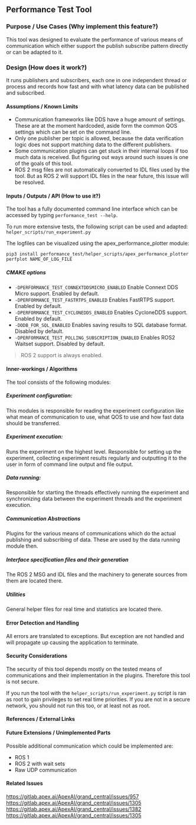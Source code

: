 ## Performance Test Tool

### Purpose / Use Cases (Why implement this feature?)
This tool was designed to evaluate the performance of various means of communication
which either support the publish subscribe pattern directly or can be adapted to it.

### Design (How does it work?)
It runs publishers and subscribers, each one in one independent thread or process and records how fast
and with what latency data can be published and subscribed.

#### Assumptions / Known Limits
* Communication frameworks like DDS have a huge amount of settings. These are at the moment
hardcoded, aside form the common QOS settings which can be set on the command line.
* Only one publisher per topic is allowed, because the data verification logic does not support
matching data to the different publishers.
* Some communication plugins can get stuck in their internal loops if too much data is received.
But figuring out ways around such issues is one of the goals of this tool.
* ROS 2 msg files are not automatically converted to IDL files used by
the tool. But as ROS 2 will support IDL files in the near future, this issue
will be resolved.

#### Inputs / Outputs / API (How to use it?)
The tool has a fully documented command line interface which can be accessed by typing
`performance_test --help`.

To run more extensive tests, the following script can be used and adapted:
`helper_scripts/run_experiment.py`

The logfiles can be visualized using the apex_performance_plotter module:
```
pip3 install performance_test/helper_scripts/apex_performance_plotter
perfplot NAME_OF_LOG_FILE
```

##### CMAKE options

* `-DPERFORMANCE_TEST_CONNEXTDDSMICRO_ENABLED` Enable Connext DDS Micro support. Enabled by default.
* `-DPERFORMANCE_TEST_FASTRTPS_ENABLED` Enables FastRTPS support. Enabled by default.
* `-DPERFORMANCE_TEST_CYCLONEDDS_ENABLED` Enables CycloneDDS support. Enabled by default.
* `-DODB_FOR_SQL_ENABLED` Enables saving results to SQL database format. Disabled by default.
* `-DPERFORMANCE_TEST_POLLING_SUBSCRIPTION_ENABLED` Enables ROS2 Waitset support. Disabled by default.

> ROS 2 support is always enabled.

#### Inner-workings / Algorithms
The tool consists of the following modules:

##### Experiment configuration:
This modules is responsible for reading the experiment configuration like
what mean of communication to use, what QOS to use and how fast data should
be transferred.

##### Experiment execution:
Runs the experiment on the highest level. Responsible for setting up the experiment,
collecting experiment results regularly and outputting it to the user in form of command line
output and file output.

##### Data running:
Responsible for starting the threads effectively running the experiment and synchronizing data between
the experiment threads and the experiment execution.

##### Communication Abstractions
Plugins for the various means of communications which do the actual publishing and subscribing of data.
These are used by the data running module then.

##### Interface specification files and their generation
The ROS 2 MSG and IDL files and the machinery to generate sources from
them are located there.

##### Utilities
General helper files for real time and statistics are located there.

#### Error Detection and Handling
All errors are translated to exceptions. But exception are not handled and will
propagate up causing the application to terminate.

#### Security Considerations
<!-- Required -->
The security of this tool depends mostly on the tested means of communications and their
implementation in the plugins. Therefore this tool is not secure.

If you run the tool with the `helper_scripts/run_experiment.py` script is ran as root to
gain privileges to set real time priorities. If you are not in a secure network, you should not run this too,
or at least not as root.
#### References / External Links
<!-- Optional -->

#### Future Extensions / Unimplemented Parts
Possible additional communication which could be implemented are:
* ROS 1
* ROS 2 with wait sets
* Raw UDP communication

#### Related Issues
https://gitlab.apex.ai/ApexAI/grand_central/issues/957
https://gitlab.apex.ai/ApexAI/grand_central/issues/1305
https://gitlab.apex.ai/ApexAI/grand_central/issues/1382
https://gitlab.apex.ai/ApexAI/grand_central/issues/1305
